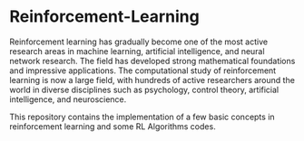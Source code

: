 # Reinforcement-Learning
Reinforcement learning has gradually become one of the most active research areas in machine learning, artificial intelligence, and neural network research. The field has developed strong mathematical foundations and impressive applications. The computational study of reinforcement learning is now a large field, with hundreds of active researchers around the world in diverse disciplines such as psychology, control theory, artificial intelligence, and neuroscience.

This repository contains the implementation of a few basic concepts in reinforcement learning and some RL Algorithms codes.

